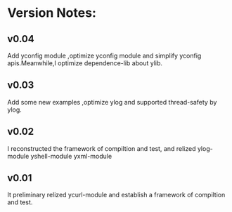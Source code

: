 Version Notes:
==========
v0.04
----------
Add yconfig module ,optimize yconfig module and simplify yconfig apis.Meanwhile,I optimize dependence-lib about ylib.

v0.03
----------
Add some new examples ,optimize ylog and supported thread-safety by ylog.

v0.02
----------
I reconstructed the framework of compiltion and test, and relized ylog-module yshell-module yxml-module  

v0.01
----------
It preliminary relized ycurl-module and establish a framework of compiltion and test.